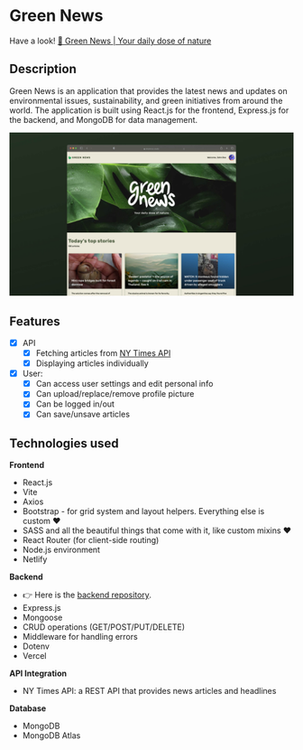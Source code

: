 # Green News

Have a look! 
[🌿 Green News | Your daily dose of nature](https://dev.laurasnclr.com/projects/green-news/)


## Description
Green News is an application that provides the latest news and updates on environmental issues, sustainability, and green initiatives from around the world. The application is built using React.js for the frontend, Express.js for the backend, and MongoDB for data management.

![Green News | Your daily dose of nature](https://github.com/laurasinclair/green-news/blob/5726a8a9a64e5ea941685c22010abd0ab1eaf989/public/green-news_screenshot.jpg)


## Features
- [x] API
    - [x] Fetching articles from [NY Times API](https://developer.nytimes.com/apis)
    - [x] Displaying articles individually

- [x] User:
    - [x] Can access user settings and edit personal info
    - [x] Can upload/replace/remove profile picture
    - [x] Can be logged in/out
    - [x] Can save/unsave articles

## Technologies used
**Frontend**
- React.js
- Vite
- Axios
- Bootstrap - for grid system and layout helpers. Everything else is custom ❤️
- SASS and all the beautiful things that come with it, like custom mixins ❤️
- React Router (for client-side routing)
- Node.js environment
- Netlify

**Backend**
- 👉 Here is the [backend repository](https://github.com/laurasinclair/green-news_backend).
- Express.js
- Mongoose
- CRUD operations (GET/POST/PUT/DELETE)
- Middleware for handling errors
- Dotenv
- Vercel

**API Integration**
- NY Times API: a REST API that provides news articles and headlines

**Database**
- MongoDB
- MongoDB Atlas
